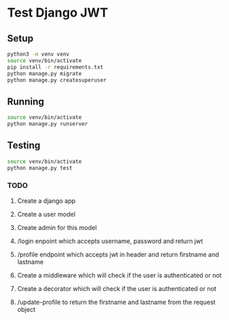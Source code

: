 # Test Django JWT

## Setup
```bash
python3 -m venv venv
source venv/bin/activate
pip install -r requirements.txt
python manage.py migrate
python manage.py createsuperuser
```

## Running
```bash
source venv/bin/activate
python manage.py runserver
```

## Testing
```bash
source venv/bin/activate
python manage.py test
```

### TODO
1. Create a django app
2. Create a user model
3. Create admin for this model
4. /login enpoint which accepts username, password and return jwt
5. /profile endpoint which accepts jwt in header and return firstname and lastname

6. Create a middleware which will check if the user is authenticated or not
7. Create a decorator which will check if the user is authenticated or not

8. /update-profile to return the firstname and lastname from the request object
